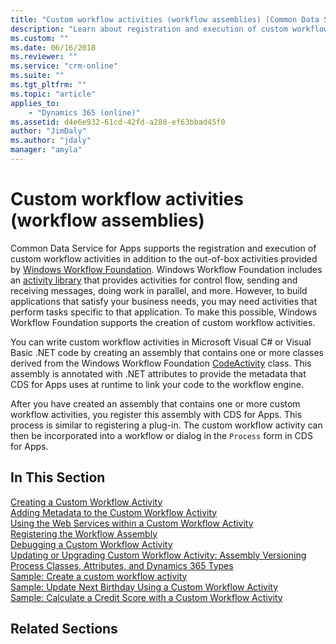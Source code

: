 ```yaml
---
title: "Custom workflow activities (workflow assemblies) (Common Data Service for Apps) | Microsoft Docs"
description: "Learn about registration and execution of custom workflow activities in addition to the out-of-box activities provided by Windows Workflow Foundation. You can write custom workflow activities in Microsoft Visual C# or Visual Basic .NET code by creating an assembly that contains one or more classes derived from the Windows Workflow FoundationCodeActivity class."
ms.custom: ""
ms.date: 06/16/2018
ms.reviewer: ""
ms.service: "crm-online"
ms.suite: ""
ms.tgt_pltfrm: ""
ms.topic: "article"
applies_to: 
    - "Dynamics 365 (online)"
ms.assetid: d4e6e932-61cd-42fd-a280-ef63bbad45f0
author: "JimDaly"
ms.author: "jdaly"
manager: "amyla"
---
```


<!-- https://docs.microsoft.com/en-us/dynamics365/customer-engagement/developer/custom-workflow-activities-workflow-assemblies
 -->
# Custom workflow activities (workflow assemblies)

Common Data Service for Apps supports the registration and execution of custom workflow activities in addition to the out-of-box activities provided by [Windows Workflow Foundation](/dotnet/framework/windows-workflow-foundation/). Windows Workflow Foundation includes an [activity library](/dotnet/framework/windows-workflow-foundation/net-framework-4-5-built-in-activity-library) that provides activities for control flow, sending and receiving messages, doing work in parallel, and more. However, to build applications that satisfy your business needs, you may need activities that perform tasks specific to that application. To make this possible, Windows Workflow Foundation supports the creation of custom workflow activities.  
  
You can write custom workflow activities in Microsoft Visual C# or Visual Basic .NET code by creating an assembly that contains one or more classes derived from the Windows Workflow Foundation [CodeActivity](/dotnet/api/system.activities.codeactivity) class. This assembly is annotated with .NET attributes to provide the metadata that CDS for Apps uses at runtime to link your code to the workflow engine.  
  
After you have created an assembly that contains one or more custom workflow activities, you register this assembly with CDS for Apps. This process is similar to registering a plug-in. The custom workflow activity can then be incorporated into a workflow or dialog in the `Process` form in CDS for Apps. 
  
## In This Section  

[Creating a Custom Workflow Activity](workflow/create-custom-workflow-activity.md)<br />
[Adding Metadata to the Custom Workflow Activity](workflow/add-metadata-custom-workflow-activity.md)<br />
[Using the Web Services within a Custom Workflow Activity](workflow/use-iorganization-web-service-custom-workflow-activity.md)<br />
[Registering the Workflow Assembly](workflow/register-use-custom-workflow-activity-assembly.md)<br />
[Debugging a Custom Workflow Activity](workflow/debug-custom-workflow-activity.md)<br />
[Updating or Upgrading Custom Workflow Activity: Assembly Versioning](workflow/update-custom-workflow-activity-using-assembly-versioning.md)<br />
[Process Classes, Attributes, and Dynamics 365 Types](workflow/process-classes-attributes-and-types.md)<br />
[Sample: Create a custom workflow activity](workflow/sample-create-custom-workflow-activity.md)<br />
[Sample: Update Next Birthday Using a Custom Workflow Activity](workflow/sample-update-next-birthday-using-custom-workflow-activity.md)<br />
[Sample: Calculate a Credit Score with a Custom Workflow Activity](workflow/sample-calculate-credit-score-custom-workflow-activity.md)<br />
  
## Related Sections

<!-- TODO:
[Write Workflows to Automate Business Processes](automate-business-processes-customer-engagement.md)<br />
[Write Plug-Ins for Dynamics 365 Customer Engagement](write-plugin-extend-business-processes.md)<br />
[Plug-in Isolation, Trusts, and Statistics](plugin-isolation-trusts-statistics.md) -->
